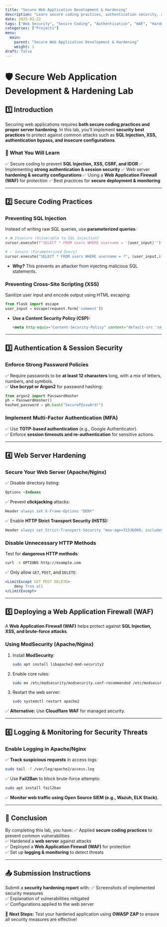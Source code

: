 ```yaml
---
title: "Secure Web Application Development & Hardening"
description: "Learn secure coding practices, authentication security, and web server hardening to protect applications from attacks."
date: 2025-02-22
tags: ["Web Security", "Secure Coding", "Authentication", "WAF", "Hardening"]
categories: ["Projects"]
menu:
  main:
    parent: "Secure Web Application Development & Hardening"
    weight: 1
draft: false
---
```


# 🛡️ Secure Web Application Development & Hardening Lab

## 1️⃣ Introduction
Securing web applications requires **both secure coding practices and proper server hardening**. In this lab, you’ll implement **security best practices** to protect against common attacks such as **SQL Injection, XSS, authentication bypass, and insecure configurations**.

### 📌 What You Will Learn
✅ Secure coding to prevent **SQL Injection, XSS, CSRF, and IDOR**
✅ Implementing **strong authentication & session security**
✅ Web server **hardening & security configurations**
✅ Using a **Web Application Firewall (WAF)** for protection
✅ Best practices for **secure deployment & monitoring**

---

## 2️⃣ Secure Coding Practices

### **Preventing SQL Injection**
Instead of writing raw SQL queries, use **parameterized queries**:
```python
# ❌ Insecure (Vulnerable to SQL Injection)
cursor.execute(f"SELECT * FROM users WHERE username = '{user_input}'")

# ✅ Secure (Parameterized Query)
cursor.execute("SELECT * FROM users WHERE username = ?", (user_input,))
```
- **Why?** This prevents an attacker from injecting malicious SQL statements.

### **Preventing Cross-Site Scripting (XSS)**
Sanitize user input and encode output using HTML escaping:
```python
from flask import escape
user_input = escape(request.form['comment'])
```
- **Use a Content Security Policy (CSP):**
  ```html
  <meta http-equiv="Content-Security-Policy" content="default-src 'self'; script-src 'self' https://trusted.cdn.com">
  ```

---

## 3️⃣ Authentication & Session Security

### **Enforce Strong Password Policies**
✅ Require passwords to be **at least 12 characters** long, with a mix of letters, numbers, and symbols.  
✅ **Use bcrypt or Argon2** for password hashing:
```python
from argon2 import PasswordHasher
ph = PasswordHasher()
hashed_password = ph.hash("SecureP@ssw0rd!")
```

### **Implement Multi-Factor Authentication (MFA)**
✅ Use **TOTP-based authentication** (e.g., Google Authenticator).  
✅ Enforce **session timeouts and re-authentication** for sensitive actions.

---

## 4️⃣ Web Server Hardening

### **Secure Your Web Server (Apache/Nginx)**
✅ Disable directory listing:
```apache
Options -Indexes
```
✅ Prevent **clickjacking** attacks:
```apache
Header always set X-Frame-Options "DENY"
```
✅ Enable **HTTP Strict Transport Security (HSTS):**
```apache
Header always set Strict-Transport-Security "max-age=31536000; includeSubDomains"
```

### **Disable Unnecessary HTTP Methods**
Test for **dangerous HTTP methods**:
```bash
curl -X OPTIONS http://example.com
```
✅ Only allow `GET`, `POST`, and `DELETE`:
```apache
<LimitExcept GET POST DELETE>
    deny from all
</LimitExcept>
```

---

## 5️⃣ Deploying a Web Application Firewall (WAF)
A **Web Application Firewall (WAF)** helps protect against **SQL Injection, XSS, and brute-force attacks**.

### **Using ModSecurity (Apache/Nginx)**
1. Install **ModSecurity**:
   ```bash
   sudo apt install libapache2-mod-security2
   ```
2. Enable core rules:
   ```bash
   sudo mv /etc/modsecurity/modsecurity.conf-recommended /etc/modsecurity/modsecurity.conf
   ```
3. Restart the web server:
   ```bash
   sudo systemctl restart apache2
   ```

✅ **Alternative:** Use **Cloudflare WAF** for managed security.

---

## 6️⃣ Logging & Monitoring for Security Threats

### **Enable Logging in Apache/Nginx**
✅ **Track suspicious requests** in access logs:
```bash
sudo tail -f /var/log/apache2/access.log
```
✅ Use **Fail2Ban** to block brute-force attempts:
```bash
sudo apt install fail2ban
```

✅ **Monitor web traffic using Open Source SIEM (e.g., Wazuh, ELK Stack).**

---

## 📌 Conclusion
By completing this lab, you have:
✅ Applied **secure coding practices** to prevent common vulnerabilities  
✅ Hardened a **web server** against attacks  
✅ Deployed a **Web Application Firewall (WAF)** for protection  
✅ Set up **logging & monitoring** to detect threats  

---

## 📤 Submission Instructions
Submit a **security hardening report** with:
✅ Screenshots of implemented security measures  
✅ Explanation of vulnerabilities mitigated  
✅ Configurations applied to the web server  

🚀 **Next Steps:** Test your hardened application using **OWASP ZAP** to ensure all security measures are effective!  

